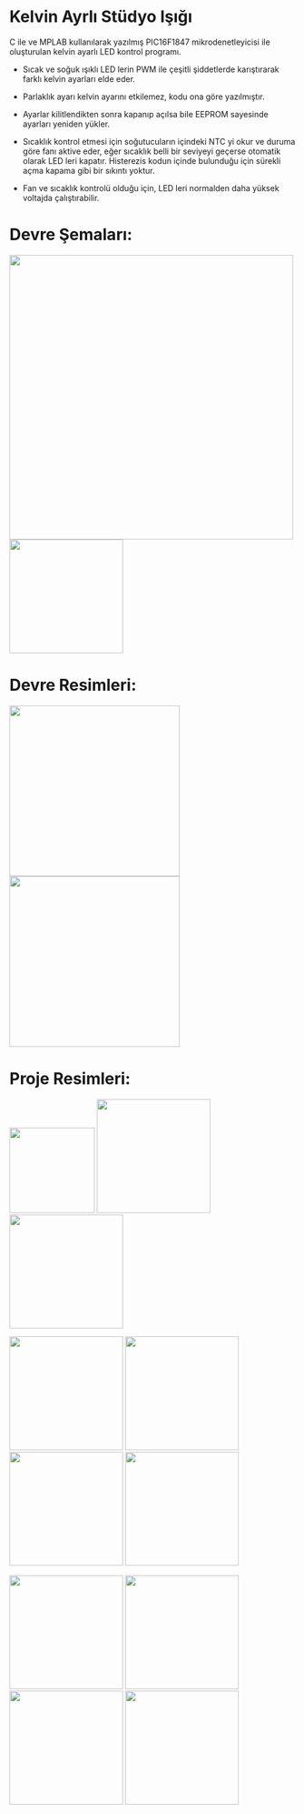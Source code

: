 # Kelvin Ayrlı Stüdyo Işığı
C ile ve MPLAB kullanılarak yazılmış PIC16F1847 mikrodenetleyicisi ile oluşturulan kelvin ayarlı LED kontrol programı.

- Sıcak ve soğuk ışıklı LED lerin PWM ile çeşitli şiddetlerde karıştırarak farklı kelvin ayarları elde eder.

- Parlaklık ayarı kelvin ayarını etkilemez, kodu ona göre yazılmıştır.

- Ayarlar kilitlendikten sonra kapanıp açılsa bile EEPROM sayesinde ayarları yeniden yükler.

- Sıcaklık kontrol etmesi için soğutucuların içindeki NTC yi okur ve duruma göre fanı aktive eder, eğer sıcaklık belli bir
seviyeyi geçerse otomatik olarak LED leri kapatır. Histerezis kodun içinde bulunduğu için sürekli açma kapama gibi bir
sıkıntı yoktur.

- Fan ve sıcaklık kontrolü olduğu için, LED leri normalden daha yüksek voltajda çalıştırabilir.


# Devre Şemaları:
<p float="left">
  <img src="./Resimler/Şema-1.jpg" width="500">
  <img src="./Resimler/Şema-2.jpg" width="200"> 
</p>

# Devre Resimleri:
<p float="left">
  <img src="./Resimler/Plaket Devre-1.png" width="300">
  <img src="./Resimler/Plaket Devre-2.png" width="300"> 
</p>

# Proje Resimleri:
<p float="left">
  <img src="./Resimler/Kasa-1.png" width="150">
  <img src="./Resimler/Kasa-2.png" width="200"> 
  <img src="./Resimler/Kasa-3.png" width="200">
</p>
<p float="left">
  <img src="./Resimler/Kasa-4.png" width="200">
  <img src="./Resimler/Kasa-5.png" width="200"> 
  <img src="./Resimler/Kasa-6.png" width="200"> 
  <img src="./Resimler/Kasa-7.png" width="200"> 
</p>
<p float="left">
  <img src="./Resimler/Kasa-8.png" width="200">
  <img src="./Resimler/Kasa-9.png" width="200"> 
  <img src="./Resimler/Kasa-10.png" width="200"> 
  <img src="./Resimler/Kasa-11.png" width="200"> 
</p>
